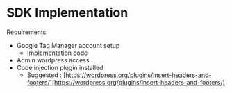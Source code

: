 # SDK Implementation

Requirements

* Google Tag Manager account setup
  * Implementation code
* Admin wordpress access
* Code injection plugin installed
  * Suggested : [https://wordpress.org/plugins/insert-headers-and-footers/](https://wordpress.org/plugins/insert-headers-and-footers/)
